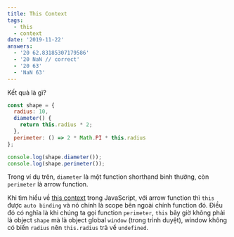 ```yaml
---
title: This Context
tags:
  - this
  - context
date: '2019-11-22'
answers:
  - '20 62.83185307179586'
  - '20 NaN // correct'
  - '20 63'
  - 'NaN 63'
---
```


Kết quả là gì?

```javascript
const shape = {
  radius: 10,
  diameter() {
    return this.radius * 2;
  },
  perimeter: () => 2 * Math.PI * this.radius
};

console.log(shape.diameter());
console.log(shape.perimeter());
```

<!-- explanation -->

Trong ví dụ trên, `diameter` là một function shorthand bình thường, còn `perimeter` là arrow function.

Khi tìm hiểu về [this context](https://duthaho.com/blogs/js-this-context) trong JavaScript, với arrow function thì `this` được `auto binding` và nó chính là scope bên ngoài chính function đó. Điều đó có nghĩa là khi chúng ta gọi function `perimeter`, `this` bây giờ không phải là object `shape` mà là object global `window` (trong trình duyệt), window không có biến `radius` nên `this.radius` trả về `undefined`.
